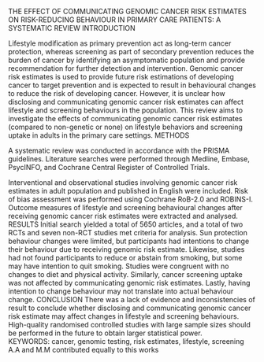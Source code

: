 THE EFFECT OF COMMUNICATING GENOMIC CANCER RISK ESTIMATES ON RISK-REDUCING
BEHAVIOUR IN PRIMARY CARE PATIENTS: A SYSTEMATIC REVIEW
INTRODUCTION

Lifestyle modification as primary prevention act as long-term cancer protection,
whereas screening as part of secondary prevention reduces the burden of cancer by identifying an
asymptomatic population and provide recommendation for further detection and intervention. Genomic
cancer risk estimates is used to provide future risk estimations of developing cancer to target prevention
and is expected to result in behavioural changes to reduce the risk of developing cancer. However, it is
unclear how disclosing and communicating genomic cancer risk estimates can affect lifestyle and
screening behaviours in the population. This review aims to investigate the effects of communicating
genomic cancer risk estimates (compared to non-genetic or none) on lifestyle behaviors and screening
uptake in adults in the primary care settings.
METHODS

A systematic review was conducted in accordance with the PRISMA guidelines. Literature
searches were performed through Medline, Embase, PsycINFO, and Cochrane Central Register of
Controlled Trials.

Interventional and observational studies involving genomic cancer risk estimates in
adult population and published in English were included. Risk of bias assessment was performed using
Cochrane RoB-2.0 and ROBINS-I. Outcome measures of lifestyle and screening behavioural changes
after receiving genomic cancer risk estimates were extracted and analysed.
RESULTS
Initial search yielded a total of 5650 articles, and a total of two RCTs and seven non-RCT
studies met criteria for analysis. Sun protection behaviour changes were limited, but participants had
intentions to change their behaviour due to receiving genomic risk estimate. Likewise, studies had not
found participants to reduce or abstain from smoking, but some may have intention to quit smoking.
Studies were congruent with no changes to diet and physical activity. Similarly, cancer screening uptake
was not affected by communicating genomic risk estimates. Lastly, having intention to change behaviour
may not translate into actual behaviour change.
CONCLUSION
There was a lack of evidence and inconsistencies of result to conclude whether
disclosing and communicating genomic cancer risk estimate may affect changes in lifestyle and screening
behaviours. High-quality randomised controlled studies with large sample sizes should be performed in
the future to obtain larger statistical power.  
KEYWORDS: cancer, genomic testing, risk estimates, lifestyle, screening
A.A and M.M contributed equally to this works
